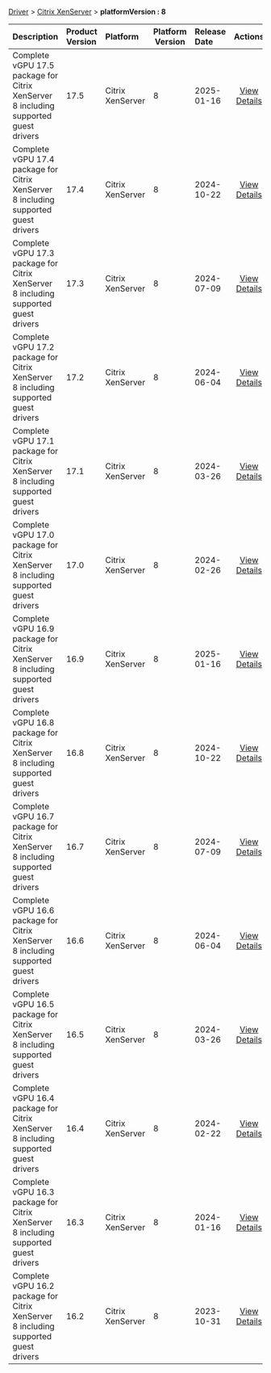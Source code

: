
[Driver](/README.md)  >  [Citrix XenServer](/index/Driver/Citrix_XenServer.md)  >  **platformVersion : 8**



| Description            | Product Version    | Platform                | Platform Version           | Release Date           |             Actions              |
| ---------------------- | :----------------- | :---------------------- | -------------------------- | :--------------------- | :------------------------------: |
| Complete vGPU 17.5 package for Citrix XenServer 8 including supported guest drivers | 17.5 | Citrix XenServer | 8 | 2025-01-16 | [View Details](/details/52280a_Complete_vGPU_17.5_package_for_Citrix_XenServer_8_including_supported_guest_drivers.md) |
| Complete vGPU 17.4 package for Citrix XenServer 8 including supported guest drivers | 17.4 | Citrix XenServer | 8 | 2024-10-22 | [View Details](/details/e05d39_Complete_vGPU_17.4_package_for_Citrix_XenServer_8_including_supported_guest_drivers.md) |
| Complete vGPU 17.3 package for Citrix XenServer 8 including supported guest drivers | 17.3 | Citrix XenServer | 8 | 2024-07-09 | [View Details](/details/d70c21_Complete_vGPU_17.3_package_for_Citrix_XenServer_8_including_supported_guest_drivers.md) |
| Complete vGPU 17.2 package for Citrix XenServer 8 including supported guest drivers | 17.2 | Citrix XenServer | 8 | 2024-06-04 | [View Details](/details/d293f4_Complete_vGPU_17.2_package_for_Citrix_XenServer_8_including_supported_guest_drivers.md) |
| Complete vGPU 17.1 package for Citrix XenServer 8 including supported guest drivers | 17.1 | Citrix XenServer | 8 | 2024-03-26 | [View Details](/details/d813e4_Complete_vGPU_17.1_package_for_Citrix_XenServer_8_including_supported_guest_drivers.md) |
| Complete vGPU 17.0 package for Citrix XenServer 8 including supported guest drivers | 17.0 | Citrix XenServer | 8 | 2024-02-26 | [View Details](/details/eb4d42_Complete_vGPU_17.0_package_for_Citrix_XenServer_8_including_supported_guest_drivers.md) |
| Complete vGPU 16.9 package for Citrix XenServer 8 including supported guest drivers | 16.9 | Citrix XenServer | 8 | 2025-01-16 | [View Details](/details/89d4dc_Complete_vGPU_16.9_package_for_Citrix_XenServer_8_including_supported_guest_drivers.md) |
| Complete vGPU 16.8 package for Citrix XenServer 8 including supported guest drivers | 16.8 | Citrix XenServer | 8 | 2024-10-22 | [View Details](/details/e89225_Complete_vGPU_16.8_package_for_Citrix_XenServer_8_including_supported_guest_drivers.md) |
| Complete vGPU 16.7 package for Citrix XenServer 8 including supported guest drivers | 16.7 | Citrix XenServer | 8 | 2024-07-09 | [View Details](/details/e69e99_Complete_vGPU_16.7_package_for_Citrix_XenServer_8_including_supported_guest_drivers.md) |
| Complete vGPU 16.6 package for Citrix XenServer 8 including supported guest drivers | 16.6 | Citrix XenServer | 8 | 2024-06-04 | [View Details](/details/385761_Complete_vGPU_16.6_package_for_Citrix_XenServer_8_including_supported_guest_drivers.md) |
| Complete vGPU 16.5 package for Citrix XenServer 8 including supported guest drivers | 16.5 | Citrix XenServer | 8 | 2024-03-26 | [View Details](/details/67c511_Complete_vGPU_16.5_package_for_Citrix_XenServer_8_including_supported_guest_drivers.md) |
| Complete vGPU 16.4 package for Citrix XenServer 8 including supported guest drivers | 16.4 | Citrix XenServer | 8 | 2024-02-22 | [View Details](/details/596005_Complete_vGPU_16.4_package_for_Citrix_XenServer_8_including_supported_guest_drivers.md) |
| Complete vGPU 16.3 package for Citrix XenServer 8 including supported guest drivers | 16.3 | Citrix XenServer | 8 | 2024-01-16 | [View Details](/details/871011_Complete_vGPU_16.3_package_for_Citrix_XenServer_8_including_supported_guest_drivers.md) |
| Complete vGPU 16.2 package for Citrix XenServer 8 including supported guest drivers | 16.2 | Citrix XenServer | 8 | 2023-10-31 | [View Details](/details/92a8b0_Complete_vGPU_16.2_package_for_Citrix_XenServer_8_including_supported_guest_drivers.md) |
